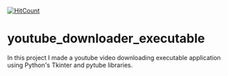 [![HitCount](http://hits.dwyl.com/swapnanildutta/youtube_downloader_executable.svg)](http://hits.dwyl.com/swapnanildutta/youtube_downloader_executable)
# youtube_downloader_executable
In this project I made a youtube video downloading executable application using Python's Tkinter and pytube libraries.
